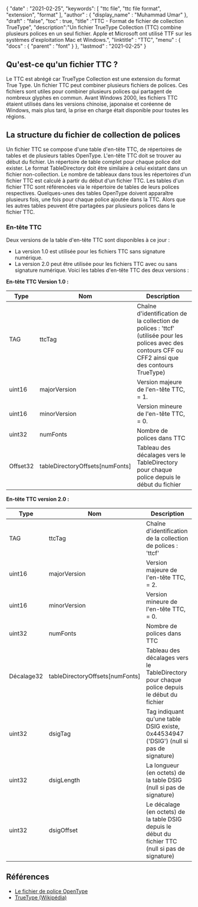 {
  "date" : "2021-02-25",
  "keywords": [ "ttc file", "ttc file format", "extension", "format" ],
  "author" : {
    "display_name" : "Muhammad Umar"
},
  "draft" : "false",
  "toc" : true,
  "title" :"TTC - Format de fichier de collection TrueType",
  "description":"Un fichier TrueType Collection (TTC) combine plusieurs polices en un seul fichier. Apple et Microsoft ont utilisé TTF sur les systèmes d'exploitation Mac et Windows.",
  "linktitle" : "TTC",
  "menu" : {
    "docs" : {
      "parent" : "font"
}
},
  "lastmod" : "2021-02-25"
}

## Qu'est-ce qu'un fichier TTC ?
Le TTC est abrégé car TrueType Collection est une extension du format True Type. Un fichier TTC peut combiner plusieurs fichiers de polices. Ces fichiers sont utiles pour combiner plusieurs polices qui partagent de nombreux glyphes en commun. Avant Windows 2000, les fichiers TTC étaient utilisés dans les versions chinoise, japonaise et coréenne de Windows, mais plus tard, la prise en charge était disponible pour toutes les régions.


## La structure du fichier de collection de polices
Un fichier TTC se compose d'une table d'en-tête TTC, de répertoires de tables et de plusieurs tables OpenType. L'en-tête TTC doit se trouver au début du fichier. Un répertoire de table complet pour chaque police doit exister. Le format TableDirectory doit être similaire à celui existant dans un fichier non-collection. Le nombre de tableaux dans tous les répertoires d'un fichier TTC est calculé à partir du début d'un fichier TTC.
Les tables d'un fichier TTC sont référencées via le répertoire de tables de leurs polices respectives. Quelques-unes des tables OpenType doivent apparaître plusieurs fois, une fois pour chaque police ajoutée dans la TTC. Alors que les autres tables peuvent être partagées par plusieurs polices dans le fichier TTC.

### En-tête TTC
Deux versions de la table d'en-tête TTC sont disponibles à ce jour :
- La version 1.0 est utilisée pour les fichiers TTC sans signature numérique.
- La version 2.0 peut être utilisée pour les fichiers TTC avec ou sans signature numérique.
Voici les tables d'en-tête TTC des deux versions :

**En-tête TTC Version 1.0 :**

|Type|Nom|Description|
---|---|---|
|TAG|ttcTag|Chaîne d'identification de la collection de polices : 'ttcf' (utilisée pour les polices avec des contours CFF ou CFF2 ainsi que des contours TrueType)|
|uint16|majorVersion|Version majeure de l'en-tête TTC, = 1.|
|uint16|minorVersion|Version mineure de l'en-tête TTC, = 0.|
|uint32|numFonts|Nombre de polices dans TTC|
|Offset32|tableDirectoryOffsets[numFonts]|Tableau des décalages vers le TableDirectory pour chaque police depuis le début du fichier|

**En-tête TTC version 2.0 :**

|Type|Nom|Description|
---|---|---|
|TAG|ttcTag |Chaîne d'identification de la collection de polices : 'ttcf'|
|uint16| majorVersion |Version majeure de l'en-tête TTC, = 2.|
|uint16| minorVersion |Version mineure de l'en-tête TTC, = 0.|
|uint32| numFonts |Nombre de polices dans TTC|
|Décalage32| tableDirectoryOffsets[numFonts] |Tableau des décalages vers le TableDirectory pour chaque police depuis le début du fichier|
|uint32| dsigTag |Tag indiquant qu'une table DSIG existe, 0x44534947 ('DSIG') (null si pas de signature)|
|uint32| dsigLength |La longueur (en octets) de la table DSIG (null si pas de signature)|
|uint32| dsigOffset |Le décalage (en octets) de la table DSIG depuis le début du fichier TTC (null si pas de signature)|

## Références
* [Le fichier de police OpenType](https://learn.microsoft.com/en-us/typography/opentype/spec/otff)
* [TrueType (Wikipédia)](https://en.wikipedia.org/wiki/TrueType)

